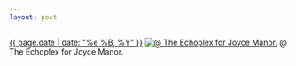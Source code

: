 ```yaml
---
layout: post
---
```


<p>
  <time><a href="/251">{{ page.date | date: "%e %B, %Y" }}</a></time>
  <a href="/251"><img src="{{ site.assets_url }}/251-640.jpg" srcset="{{ site.assets_url }}/251-1280.jpg 1280w, {{ site.assets_url }}/251-960.jpg 960w, {{ site.assets_url }}/251-640.jpg 640w, {{ site.assets_url }}/251-320.jpg 320w" sizes="(min-width: 700px) 50vw, calc(100vw - 2rem)" alt="@ The Echoplex for Joyce Manor." /></a>
  <span>@ The Echoplex for Joyce Manor.</span>
</p>
